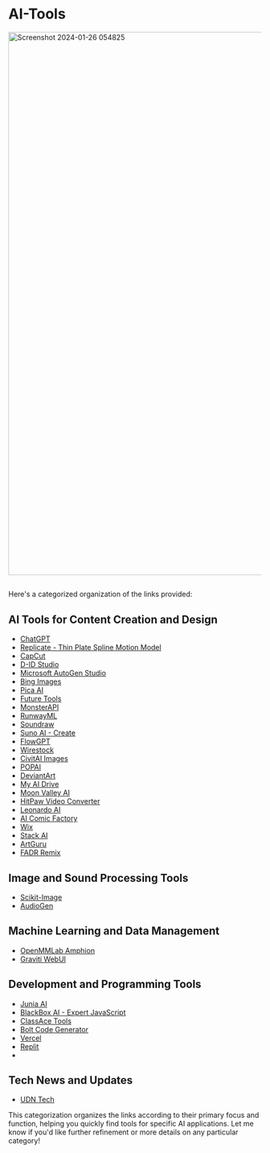 # AI-Tools
<img width="1080" alt="Screenshot 2024-01-26 054825" src="https://github.com/ewdlop/AI-Tools/assets/25368970/ba6a511d-48fa-4c70-a949-714c7c264b4c">

## 

Here's a categorized organization of the links provided:

## AI Tools for Content Creation and Design
- [ChatGPT](https://chat.openai.com/)
- [Replicate - Thin Plate Spline Motion Model](https://replicate.com/yoyo-nb/thin-plate-spline-motion-model)
- [CapCut](https://www.capcut.com/)
- [D-ID Studio](https://studio.d-id.com/)
- [Microsoft AutoGen Studio](https://microsoft.github.io/autogen/blog/2023/12/01/AutoGenStudio/)
- [Bing Images](https://www.bing.com/images/)
- [Pica AI](https://www.pica-ai.com/)
- [Future Tools](https://www.futuretools.io/)
- [MonsterAPI](https://monsterapi.ai/?)
- [RunwayML](https://app.runwayml.com/video-tools/teams/ray810815/assets)
- [Soundraw](https://soundraw.io/)
- [Suno AI - Create](https://app.suno.ai/create/)
- [FlowGPT](https://flowgpt.com/chat)
- [Wirestock](https://wirestock.io/raymond.lei)
- [CivitAI Images](https://civitai.com/images)
- [POPAI](https://www.popai.pro/)
- [DeviantArt](https://www.deviantart.com/ewdlop)
- [My AI Drive](https://myaidrive.com/#/home)
- [Moon Valley AI](https://moonvalley.ai/)
- [HitPaw Video Converter](https://www.hitpaw.com/video-converter.html?utm_source=youtube&utm_medium=partner&utm_campaign=HitPaw+Video+Converter&utm_term=RahatK-kay-20231218&utm_content=2023-en)
- [Leonardo AI](https://app.leonardo.ai/)
- [AI Comic Factory](https://aicomicfactory.com/playground)
- [Wix](https://www.wix.com/?referralAdditionalInfo=Dashboard)
- [Stack AI](https://www.stack-ai.com/?gclid=Cj0KCQiAwbitBhDIARIsABfFYIJJqQlI6e4vT48jIKVIPyyqwjrGLJ5zlw35LnUSmwoOhdeNI3556p0aAkLIEALw_wcB)
- [ArtGuru](https://www.artguru.ai/tw/)
- [FADR Remix](https://fadr.com/remix)

## Image and Sound Processing Tools
- [Scikit-Image](https://scikit-image.org/docs/stable/auto_examples/)
- [AudioGen](https://www.audiogen.co/)

## Machine Learning and Data Management
- [OpenMMLab Amphion](https://github.com/open-mmlab/Amphion?tab=readme-ov-file)
- [Graviti WebUI](https://webui.graviti.com/?&__theme=dark)

## Development and Programming Tools
- [Junia AI](https://www.junia.ai/dashboard)
- [BlackBox AI - Expert JavaScript](https://www.blackbox.ai/chat/expert-javascript)
- [ClassAce Tools](https://www.classace.io/tools)
- [Bolt Code Generator](https://bolt.new/)
- [Vercel](https://v0.dev/)
- [Replit](https://replit.com/)
- 

## Tech News and Updates
- [UDN Tech](https://tech.udn.com/tech/cate/123155)

This categorization organizes the links according to their primary focus and function, helping you quickly find tools for specific AI applications. Let me know if you'd like further refinement or more details on any particular category!
